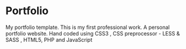 # Portfolio
My portfolio template. This is my first professional work. A personal portfolio website. Hand coded using CSS3 , CSS preprocessor - LESS & SASS , HTML5, PHP and JavaScript
